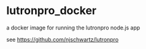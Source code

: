 # lutronpro_docker
a docker image for running the lutronpro node.js app

see https://github.com/njschwartz/lutronpro
